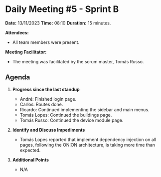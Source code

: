 # Daily Meeting #5 - Sprint B

**Date:** 13/11/2023
**Time:** 08:10
**Duration:** 15 minutes.

**Attendees:**  
- All team members were present.

**Meeting Facilitator:**  
- The meeting was facilitated by the scrum master, Tomás Russo.

## Agenda

1. **Progress since the last standup**
   - André: Finished login page.
   - Carlos: Routes done.
   - Ricardo: Continued implementing the sidebar and main menus.
   - Tomás Lopes: Continued the buildings page.
   - Tomás Russo: Continued the device module page.

2. **Identify and Discuss Impediments**
   - Tomás Lopes reported that implement dependency injection on all pages, following the ONION architecture, is taking more time than expected.
   
3. **Additional Points**
   - N/A
